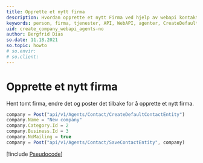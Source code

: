 ```yaml
---
title: Opprette et nytt firma
description: Hvordan opprette et nytt Firma ved hjelp av webapi kontaktagent.
keywords: person, firma, tjenester, API, WebAPI, agenter, CreateDefaultContactEntity, JavaScript
uid: create_company_webapi_agents-no
author: Bergfrid Dias
so.date: 11.18.2021
so.topic: howto
# so.envir:
# so.client:
---
```


# Opprette et nytt firma

Hent tomt firma, endre det og poster det tilbake for å opprette et nytt firma.

```javascript
company = Post("api/v1/Agents/Contact/CreateDefaultContactEntity")
company.Name = "New company"
company.Category.Id = 2
company.Business.Id = 3
company.NoMailing = true
company = Post("api/v1/Agents/Contact/SaveContactEntity", company)
```

[!include [Pseudocode](../../../api/includes/note-javascripty.md)]
